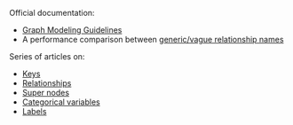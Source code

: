 Official documentation:

- [Graph Modeling Guidelines](https://neo4j.com/developer/guide-data-modeling/)
- A performance comparison between [generic/vague relationship names](https://neo4j.com/blog/neo4j-genericvague-relationship-names/)

Series of articles on:

- [Keys](https://medium.com/neo4j/graph-data-modeling-keys-a5a5334a1297)
- [Relationships](https://medium.com/neo4j/graph-data-modeling-all-about-relationships-5060e46820ce)
- [Super nodes](https://medium.com/neo4j/graph-modeling-all-about-super-nodes-d6ad7e11015b)
- [Categorical variables](https://medium.com/neo4j/graph-data-modeling-categorical-variables-dd8a2845d5e0)
- [Labels](https://medium.com/neo4j/graph-modeling-labels-71775ff7d121)
